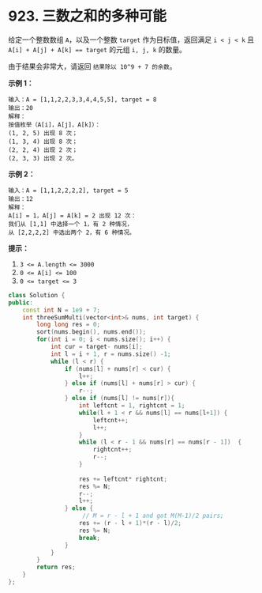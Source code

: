 # 923. 三数之和的多种可能

给定一个整数数组 `A`，以及一个整数 `target` 作为目标值，返回满足 `i < j < k` 且 `A[i] + A[j] + A[k] == target` 的元组 `i, j, k` 的数量。

由于结果会非常大，请返回 `结果除以 10^9 + 7 的余数`。

&#x20;

**示例 1：**

```
输入：A = [1,1,2,2,3,3,4,4,5,5], target = 8
输出：20
解释：
按值枚举（A[i]，A[j]，A[k]）：
(1, 2, 5) 出现 8 次；
(1, 3, 4) 出现 8 次；
(2, 2, 4) 出现 2 次；
(2, 3, 3) 出现 2 次。
```

**示例 2：**

```
输入：A = [1,1,2,2,2,2], target = 5
输出：12
解释：
A[i] = 1，A[j] = A[k] = 2 出现 12 次：
我们从 [1,1] 中选择一个 1，有 2 种情况，
从 [2,2,2,2] 中选出两个 2，有 6 种情况。
```

&#x20;

**提示：**

1. `3 <= A.length <= 3000`
2. `0 <= A[i] <= 100`
3. `0 <= target <= 3`

```cpp
class Solution {
public:
    const int N = 1e9 + 7;
    int threeSumMulti(vector<int>& nums, int target) {
        long long res = 0;
        sort(nums.begin(), nums.end());
        for(int i = 0; i < nums.size(); i++) {
            int cur = target- nums[i];
            int l = i + 1, r = nums.size() -1;
            while (l < r) {
                if (nums[l] + nums[r] < cur) {
                    l++;
                } else if (nums[l] + nums[r] > cur) {
                    r--;
                } else if (nums[l] != nums[r]){
                    int leftcnt = 1, rightcnt = 1;
                    while(l + 1 < r && nums[l] == nums[l+1]) {
                        leftcnt++;
                        l++;
                    }
                    while (l < r - 1 && nums[r] == nums[r - 1])  {
                        rightcnt++;
                        r--;
                    }
                    
                    res += leftcnt* rightcnt;
                    res %= N;
                    r--;
                    l++; 
                } else {
                     // M = r - l + 1 and got M(M-1)/2 pairs;
                    res += (r - l + 1)*(r - l)/2;
                    res %= N;
                    break;
                }
            }
        }
        return res;
    }
};
```
